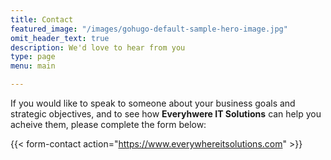 ```yaml
---
title: Contact
featured_image: "/images/gohugo-default-sample-hero-image.jpg"
omit_header_text: true
description: We'd love to hear from you
type: page
menu: main

---
```



If you would like to speak to someone about your business goals and strategic objectives, and to see how **Everyhwere IT Solutions** can help you acheive them, please complete the form below:

{{< form-contact action="https://www.everywhereitsolutions.com"  >}}
